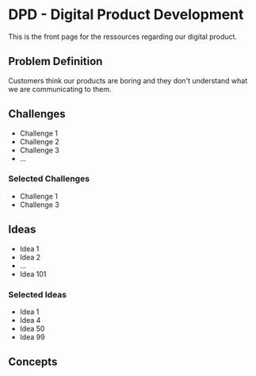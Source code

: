 # DPD - Digital Product Development
This is the front page for the ressources regarding our digital product.

## Problem Definition
Customers think our products are boring and they don't understand what we are communicating to them.

## Challenges
- Challenge 1
- Challenge 2
- Challenge 3
- ...
 
### Selected Challenges
- Challenge 1
- Challenge 3

## Ideas
- Idea 1
- Idea 2
- ...
- Idea 101

### Selected Ideas
- Idea 1
- Idea 4
- Idea 50
- Idea 99

## Concepts
